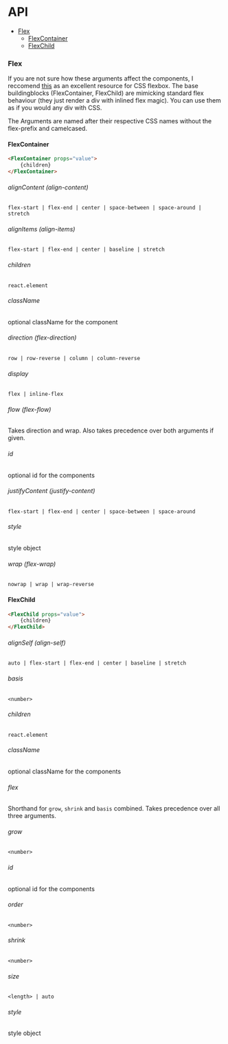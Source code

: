 # API

- [Flex](#flex)
	- [FlexContainer](#flexcontainer)
	- [FlexChild](#flexchild)

### Flex

If you are not sure how these arguments affect the components, I reccomend [this](https://css-tricks.com/snippets/css/a-guide-to-flexbox/) as an excellent resource for CSS flexbox. The base buildingblocks (FlexContainer, FlexChild) are mimicking standard flex behaviour (they just render a div with inlined flex magic). You can use them as if you would any div with CSS.

The Arguments are named after their respective CSS names without the flex-prefix and camelcased.

#### FlexContainer
```html
<FlexContainer props="value">
	{children}
</FlexContainer>
```
###### alignContent (align-content)
`flex-start | flex-end | center | space-between | space-around | stretch`

###### alignItems (align-items)
`flex-start | flex-end | center | baseline | stretch`

###### children
`react.element`

###### className
optional className for the component

###### direction (flex-direction)
`row | row-reverse | column | column-reverse`

###### display
`flex | inline-flex`

###### flow (flex-flow)
Takes direction and wrap. Also takes precedence over both arguments if given.

###### id
optional id for the components

###### justifyContent (justify-content)
`flex-start | flex-end | center | space-between | space-around`

###### style
style object

###### wrap (flex-wrap)
`nowrap | wrap | wrap-reverse`


#### FlexChild
```html
<FlexChild props="value">
	{children}
</FlexChild>
```

###### alignSelf (align-self)
`auto | flex-start | flex-end | center | baseline | stretch`

###### basis
`<number>`

###### children
`react.element`

###### className
optional className for the components

###### flex
Shorthand for `grow`, `shrink` and `basis` combined. Takes precedence over all three arguments.

###### grow
`<number>`

###### id
optional id for the components

###### order
`<number>`

###### shrink
`<number>`

###### size
`<length> | auto`

###### style
style object